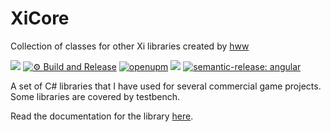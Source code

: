 # XiCore

Collection of classes for other Xi libraries created by [hww](https://github.com/hww)

![](https://img.shields.io/badge/unity-2018.3%20or%20later-green.svg)
[![⚙ Build and Release](https://github.com/hww/XiCore/actions/workflows/ci.yml/badge.svg)](https://github.com/hww/XiCore/actions/workflows/ci.yml)
[![openupm](https://img.shields.io/npm/v/com.hww.xicore?label=openupm&registry_uri=https://package.openupm.com)](https://openupm.com/packages/com.hww.xicore/)
[![](https://img.shields.io/github/license/hww/XiCore.svg)](https://github.com/hww/XiCore/blob/master/LICENSE)
[![semantic-release: angular](https://img.shields.io/badge/semantic--release-angular-e10079?logo=semantic-release)](https://github.com/semantic-release/semantic-release)

 
A set of C# libraries that I have used for several commercial game projects. Some libraries are covered by testbench.

Read the documentation for the library [here](https://github.com/hww/XiCore/blob/master/Assets/XiCore/README.md).    
  
